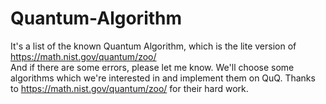 # Quantum-Algorithm
It's a list of the known Quantum Algorithm, which is the lite version of https://math.nist.gov/quantum/zoo/<br/>
And if there are some errors, please let me know.
We'll choose some algorithms which we're interested in and implement them on QuQ.
Thanks to https://math.nist.gov/quantum/zoo/ for their hard work.
